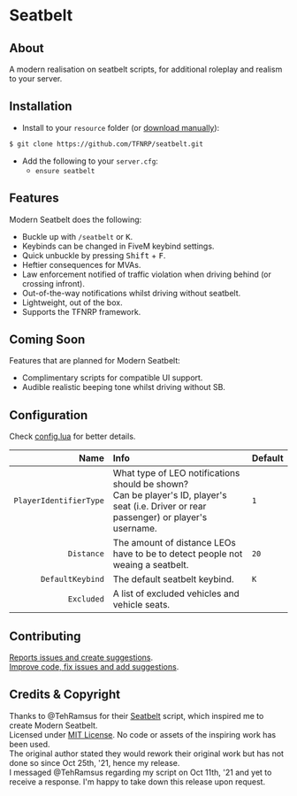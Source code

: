 # Seatbelt

## About

A modern realisation on seatbelt scripts, for additional roleplay and realism to your server.  

## Installation

- Install to your `resource` folder (or [download manually](https://github.com/TFNRP/seatbelt/archive/refs/heads/main.zip)):

```bash
$ git clone https://github.com/TFNRP/seatbelt.git
```

- Add the following to your `server.cfg`:
  - `ensure seatbelt`

## Features

Modern Seatbelt does the following:

- Buckle up with `/seatbelt` or <kbd>K</kbd>.
- Keybinds can be changed in FiveM keybind settings.
- Quick unbuckle by pressing <kbd>Shift</kbd> + <kbd>F</kbd>.
- Heftier consequences for MVAs.
- Law enforcement notified of traffic violation
  when driving behind (or crossing infront).
- Out-of-the-way notifications whilst driving
  without seatbelt.
- Lightweight, out of the box.
- Supports the TFNRP framework.

## Coming Soon

Features that are planned for Modern Seatbelt:

- Complimentary scripts for compatible UI support.
- Audible realistic beeping tone whilst driving without SB.

## Configuration

Check [config.lua](https://github.com/TFNRP/seatbelt/blob/main/config.lua) for better details.

Name | Info | Default
--: | :-- | :--
`PlayerIdentifierType` | What type of LEO notifications should be shown?</br>Can be player's ID, player's seat (i.e. Driver or rear passenger) or player's username. | `1`
`Distance` | The amount of distance LEOs have to be to detect people not weaing a seatbelt. | `20`
`DefaultKeybind` | The default seatbelt keybind. | `K`
`Excluded` | A list of excluded vehicles and vehicle seats.

## Contributing

[Reports issues and create suggestions](https://github.com/TFNRP/seatbelt/issues).  
[Improve code, fix issues and add suggestions](https://github.com/TFNRP/seatbelt/pulls).

## Credits & Copyright

Thanks to @TehRamsus for their [Seatbelt](https://github.com/TehRamsus/Seatbelt) script, which inspired me to create Modern Seatbelt.  
Licensed under [MIT License](https://github.com/TFNRP/seatbelt/blob/main/LICENSE). No code or assets of the inspiring work has been used.  
The original author stated they would rework their original work but has not done so since Oct 25th, '21, hence my release.  
I messaged @TehRamsus regarding my script on Oct 11th, '21 and yet to receive a response. I'm happy to take down this release upon request.